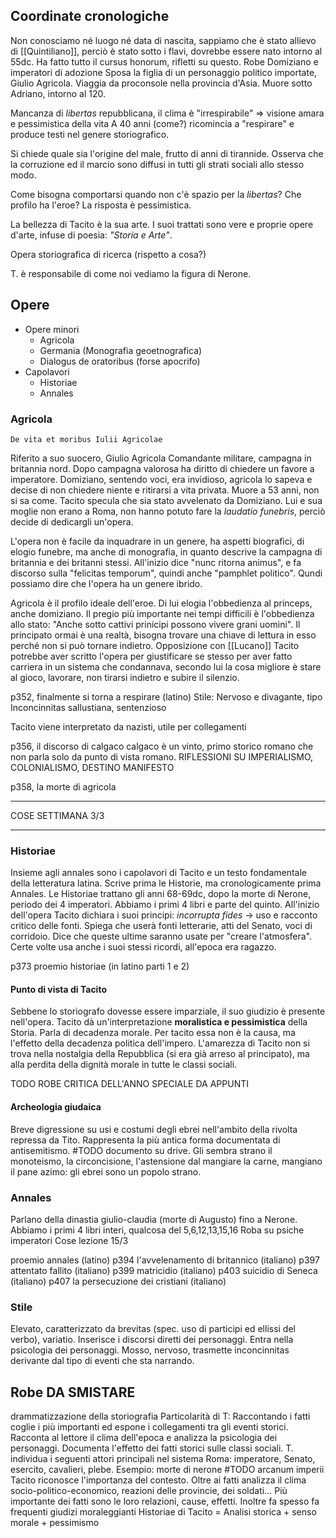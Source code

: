 ## Coordinate cronologiche
Non conosciamo né luogo né data di nascita, sappiamo che è stato allievo di [[Quintiliano]], perciò è stato sotto i flavi, dovrebbe essere nato intorno al 55dc.
Ha fatto tutto il cursus honorum, rifletti su questo.
Robe Domiziano e imperatori di adozione
Sposa la figlia di un personaggio politico importate, Giulio Agricola.
Viaggia da proconsole nella provincia d'Asia.
Muore sotto Adriano, intorno al 120.

Mancanza di *libertas* repubblicana, il clima è "irrespirabile" => visione amara e pessimistica della vita
A 40 anni (come?) ricomincia a "respirare" e produce testi nel genere storiografico.

Si chiede quale sia l'origine del male, frutto di anni di tirannide. Osserva che la corruzione ed il marcio sono diffusi in tutti gli strati sociali allo stesso modo.

Come bisogna comportarsi quando non c'è spazio per la *libertas*? Che profilo ha l'eroe? La risposta è pessimistica.

La bellezza di Tacito è la sua arte. I suoi trattati sono vere e proprie opere d'arte, infuse di poesia: *"Storia e Arte"*.

Opera storiografica di ricerca (rispetto a cosa?)

T. è responsabile di come noi vediamo la figura di Nerone.

## Opere
- Opere minori
	- Agricola
	- Germania (Monografia geoetnografica)
	- Dialogus de oratoribus (forse apocrifo)
- Capolavori
	- Historiae
	- Annales

### Agricola
	De vita et moribus Iulii Agricolae
Riferito a suo suocero, Giulio Agricola
Comandante militare, campagna in britannia nord. Dopo campagna valorosa ha diritto di chiedere un favore a imperatore. Domiziano, sentendo voci, era invidioso, agricola lo sapeva e decise di non chiedere niente e ritirarsi a vita privata. Muore a 53 anni, non si sa come. Tacito specula che sia stato avvelenato da Domiziano.
Lui e sua moglie non erano a Roma, non hanno potuto fare la *laudatio funebris*, perciò decide di dedicargli un'opera.

L'opera non è facile da inquadrare in un genere, ha aspetti biografici, di elogio funebre, ma anche di monografia, in quanto descrive la campagna di britannia e dei britanni stessi.
All'inizio dice "nunc ritorna animus", e fa discorso sulla "felicitas temporum", quindi anche "pamphlet politico".
Qundi possiamo dire che l'opera ha un genere ibrido.

Agricola è il profilo ideale dell'eroe. Di lui elogia l'obbedienza al princeps, anche domiziano.
Il pregio più importante nei tempi difficili è l'obbedienza allo stato: "Anche sotto cattivi prinicipi possono vivere grani uomini".
Il principato ormai è una realtà, bisogna trovare una chiave di lettura in esso perché non si può tornare indietro. Opposizione con [[Lucano]]
Tacito potrebbe aver scritto l'opera per giustificare se stesso per aver fatto carriera in un sistema che condannava, secondo lui la cosa migliore è stare al gioco, lavorare, non tirarsi indietro e subire il silenzio.

p352, finalmente si torna a respirare (latino)
Stile: Nervoso e divagante, tipo Inconcinnitas sallustiana, sentenzioso

Tacito viene interpretato da nazisti, utile per collegamenti

p356, il discorso di calgaco
	calgaco è un vinto, primo storico romano che non parla solo da punto di vista romano.
	RIFLESSIONI SU IMPERIALISMO, COLONIALISMO, DESTINO MANIFESTO

p358, la morte di agricola
***
COSE SETTIMANA 3/3
***
### Historiae
Insieme agli annales sono i capolavori di Tacito e un testo fondamentale della letteratura latina.
Scrive prima le Historie, ma cronologicamente prima Annales.
Le Historiae trattano gli anni 68-69dc, dopo la morte di Nerone, periodo dei 4 imperatori. Abbiamo i primi 4 libri e parte del quinto.
All'inizio dell'opera Tacito dichiara i suoi principi: *incorrupta fides* -> uso e racconto critico delle fonti. Spiega che userà fonti letterarie, atti del Senato, voci di corridoio. Dice che queste ultime saranno usate per "creare l'atmosfera".
Certe volte usa anche i suoi stessi ricordi, all'epoca era ragazzo.


p373 proemio historiae (in latino parti 1 e 2)
#### Punto di vista di Tacito
Sebbene lo storiografo dovesse essere imparziale, il suo giudizio è presente nell'opera. Tacito dà un'interpretazione **moralistica e pessimistica** della Storia. Parla di decadenza morale. Per tacito essa non è la causa, ma l'effetto della decadenza politica dell'impero.
L'amarezza di Tacito non si trova nella nostalgia della Repubblica (si era già arreso al principato), ma alla perdita della dignità morale in tutte le classi sociali.

TODO ROBE CRITICA DELL'ANNO SPECIALE DA APPUNTI

#### Archeologia giudaica
Breve digressione su usi e costumi degli ebrei nell'ambito della rivolta repressa da Tito. Rappresenta la più antica forma documentata di antisemitismo. #TODO documento su drive.
Gli sembra strano il monoteismo, la circoncisione, l'astensione dal mangiare la carne, mangiano il pane azimo: gli ebrei sono un popolo strano.

### Annales
Parlano della dinastia giulio-claudia (morte di Augusto) fino a Nerone.
Abbiamo i primi 4 libri interi, qualcosa del 5,6,12,13,15,16
Roba su psiche imperatori
Cose lezione 15/3

proemio annales (latino)
p394 l'avvelenamento di britannico (italiano)
p397 attentato fallito (italiano)
p399 matricidio (italiano)
p403 suicidio di Seneca (italiano)
p407 la persecuzione dei cristiani (italiano)

### Stile
Elevato, caratterizzato da brevitas (spec. uso di participi ed ellissi del verbo), variatio. Inserisce i discorsi diretti dei personaggi. Entra nella psicologia dei personaggi. Mosso, nervoso, trasmette inconcinnitas derivante dal tipo di eventi che sta narrando.

## Robe DA SMISTARE
drammatizzazione della storiografia
Particolarità di T: Raccontando i fatti coglie i più importanti ed espone i collegamenti tra gli eventi storici. Racconta al lettore il clima dell'epoca e analizza la psicologia dei personaggi. Documenta l'effetto dei fatti storici sulle classi sociali.
T. individua i seguenti attori principali nel sistema Roma: imperatore, Senato, esercito, cavalieri, plebe.
Esempio: morte di nerone
#TODO arcanum imperii
Tacito riconosce l'importanza del contesto. Oltre ai fatti analizza il clima socio-politico-economico, reazioni delle provincie, dei soldati... Più importante dei fatti sono le loro relazioni, cause, effetti.
Inoltre fa spesso fa frequenti giudizi moraleggianti
Historiae di Tacito = Analisi storica + senso morale + pessimismo